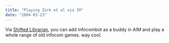 ```yaml
---
title: "Playing Zork et al via IM"
date: "2004-03-23"
---
```


Via [Shifted Librarian](http://www.theshiftedlibrarian.com/2004/03/22.html#a5381), you can add infocombot as a buddy in AIM and play a whole range of old infocom games. way cool.
